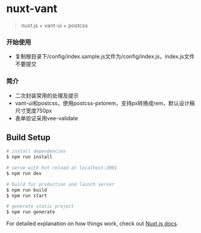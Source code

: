 # nuxt-vant

> nuxt.js + vant-ui + postcss

### 开始使用
- 复制根目录下/config/index.sample.js文件为/config/index.js，index.js文件不要提交

### 简介
- 二次封装常用的处理及提示
- vant-ui和postcss，使用postcss-pxtorem，支持px转换成rem，默认设计稿尺寸宽度750px
- 表单验证采用vee-validate

## Build Setup

``` bash
# install dependencies
$ npm run install

# serve with hot reload at localhost:3001
$ npm run dev

# build for production and launch server
$ npm run build
$ npm run start

# generate static project
$ npm run generate
```

For detailed explanation on how things work, check out [Nuxt.js docs](https://nuxtjs.org).
